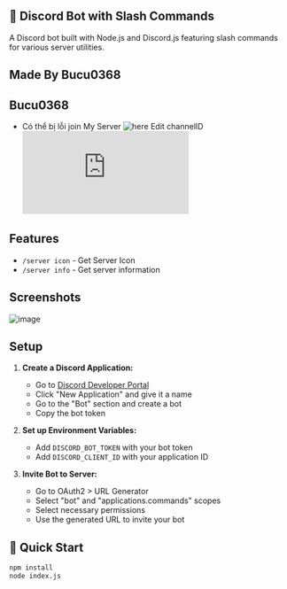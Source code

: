## 🤖 Discord Bot with Slash Commands

A Discord bot built with Node.js and Discord.js featuring slash commands for various server utilities.

## Made By Bucu0368

## Bucu0368
- Có thể bị lỗi join My Server ![here](https://discord.gg/Zg2XkS5hq9) Edit channelID ![here](https://github.com/ZeroX0368/Bot-Container/blob/main/Events/consolelog.js)

## Features
- `/server icon` - Get Server Icon
- `/server info` - Get server information

## Screenshots
![image](https://cdn.discordapp.com/attachments/1335597135202353224/1424710388871594055/20251006_174957.jpg?ex=68e4f072&is=68e39ef2&hm=946f0910ac49e895b6dc567d73423eaf2d4972a5be60282d4f4b62e241c4736f&)

## Setup

1. **Create a Discord Application:**
   - Go to [Discord Developer Portal](https://discord.com/developers/applications)
   - Click "New Application" and give it a name
   - Go to the "Bot" section and create a bot
   - Copy the bot token

2. **Set up Environment Variables:**
   - Add `DISCORD_BOT_TOKEN` with your bot token
   - Add `DISCORD_CLIENT_ID` with your application ID

3. **Invite Bot to Server:**
   - Go to OAuth2 > URL Generator
   - Select "bot" and "applications.commands" scopes
   - Select necessary permissions
   - Use the generated URL to invite your bot

## 🚀 Quick Start
```bash
npm install
node index.js
